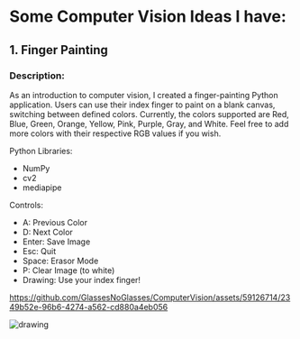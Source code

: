 
# Some Computer Vision Ideas I have:

## 1. Finger Painting

### Description:

As an introduction to computer vision, I created a finger-painting Python application. Users can use their index finger to paint on a blank canvas, switching between defined colors. Currently, the colors supported are Red, Blue, Green, Orange, Yellow, Pink, Purple, Gray, and White. Feel free to add more colors with their respective RGB values if you wish.

Python Libraries:
- NumPy
- cv2
- mediapipe

Controls:
- A: Previous Color
- D: Next Color
- Enter: Save Image
- Esc: Quit
- Space: Erasor Mode
- P: Clear Image (to white)
- Drawing: Use your index finger!



https://github.com/GlassesNoGlasses/ComputerVision/assets/59126714/2349b52e-96b6-4274-a562-cd880a4eb056



![drawing](https://github.com/GlassesNoGlasses/ComputerVision/assets/59126714/2476ff8d-e3cb-4f8a-9632-aea15e441957)
